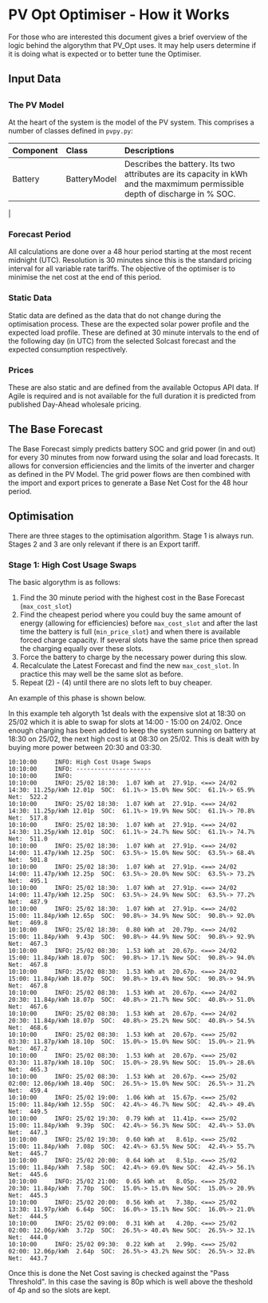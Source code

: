 # PV Opt Optimiser - How it Works

For those who are interested this document gives a brief overview of the logic behind the algorythm that PV_Opt uses. It may help users determine if it is doing what is expected or to better tune the Optimiser.

<h2>Input Data<h2>

<h3>The PV Model</h3>

At the heart of the system is the model of the PV system. This comprises a number of classes defined in `pvpy.py`:

| Component | Class | Descriptions|
|:--|:--|:--|
| Battery   | BatteryModel | Describes the battery. Its two attributes are its capacity in kWh and the maxmimum permissible depth of discharge in % SOC.
| 

<h3>Forecast Period</h3>

All calculations are done over a 48 hour period starting at the most recent midnight (UTC). Resolution is 30 minutes since this is the standard pricing interval for all variable rate tariffs. The objective of the optimiser is to minimise the net cost at the end of this period.


<h3>Static Data</h3>

Static data are defined as the data that do not change during the optimisation process. These are the expected solar power profile and the expected load profile. These are defined at 30 minute intervals to the end of the following day (in UTC) from the selected Solcast forecast and the expected consumption respectively.

<h3>Prices</h3>

These are also static and are defined from the available Octopus API data. If Agile is required and is not available for the full duration it is predicted from published Day-Ahead wholesale pricing.

<h2>The Base Forecast</h2>

The Base Forecast simply predicts battery SOC and grid power (in and out) for every 30 minutes from now forward using the solar and load forecasts. It allows for conversion efficiencies and the limits of the inverter and charger as defined in the PV Model. The grid power flows are then combined with the import and export prices to generate a Base Net Cost for the 48 hour period.

<h2>Optimisation</h2>

There are three stages to the optimisation algorithm. Stage 1 is always run. Stages 2 and 3 are only relevant if there is an Export tariff.

<h3>Stage 1: High Cost Usage Swaps</h3>

The basic algorythm is as follows:

1. Find the 30 minute period with the highest cost in the Base Forecast (`max_cost_slot`)
2. Find the cheapest period where you could buy the same amount of energy (allowing for efficiencies) before `max_cost_slot` and after the last time the battery is full (`min_price_slot`) and when there is available forced charge capacity. If several slots have the same price then spread the charging equally over these slots.
3. Force the battery to charge by the necessary power during this slow.
4. Recalculate the Latest Forecast and find the new `max_cost_slot`. In practice this may well be the same slot as before. 
5. Repeat (2) - (4) until there are no slots left to buy cheaper.

An example of this phase is shown below. 

In this example teh algoryth 1st deals with the expensive slot at 18:30 on 25/02 which it is able to swap for slots at 14:00 - 15:00 on 24/02. Once enough charging has been added to keep the system sunning on battery at 18:30 on 25/02, the next high cost is at 08:30 on 25/02. This is dealt with by buying more power between 20:30 and 03:30.
```
10:10:00     INFO: High Cost Usage Swaps
10:10:00     INFO: ---------------------
10:10:00     INFO: 
10:10:00     INFO: 25/02 18:30:  1.07 kWh at  27.91p. <==> 24/02 14:30: 11.25p/kWh 12.01p  SOC:  61.1%-> 15.0% New SOC:  61.1%-> 65.9% Net:  522.2
10:10:00     INFO: 25/02 18:30:  1.07 kWh at  27.91p. <==> 24/02 14:30: 11.25p/kWh 12.01p  SOC:  61.1%-> 19.9% New SOC:  61.1%-> 70.8% Net:  517.8
10:10:00     INFO: 25/02 18:30:  1.07 kWh at  27.91p. <==> 24/02 14:30: 11.25p/kWh 12.01p  SOC:  61.1%-> 24.7% New SOC:  61.1%-> 74.7% Net:  511.0
10:10:00     INFO: 25/02 18:30:  1.07 kWh at  27.91p. <==> 24/02 14:00: 11.47p/kWh 12.25p  SOC:  63.5%-> 15.0% New SOC:  63.5%-> 68.4% Net:  501.8
10:10:00     INFO: 25/02 18:30:  1.07 kWh at  27.91p. <==> 24/02 14:00: 11.47p/kWh 12.25p  SOC:  63.5%-> 20.0% New SOC:  63.5%-> 73.2% Net:  495.1
10:10:00     INFO: 25/02 18:30:  1.07 kWh at  27.91p. <==> 24/02 14:00: 11.47p/kWh 12.25p  SOC:  63.5%-> 24.9% New SOC:  63.5%-> 77.2% Net:  487.9
10:10:00     INFO: 25/02 18:30:  1.07 kWh at  27.91p. <==> 24/02 15:00: 11.84p/kWh 12.65p  SOC:  90.8%-> 34.9% New SOC:  90.8%-> 92.0% Net:  469.8
10:10:00     INFO: 25/02 18:30:  0.80 kWh at  20.79p. <==> 24/02 15:00: 11.84p/kWh  9.43p  SOC:  90.8%-> 44.9% New SOC:  90.8%-> 92.9% Net:  467.3
10:10:00     INFO: 25/02 08:30:  1.53 kWh at  20.67p. <==> 24/02 15:00: 11.84p/kWh 18.07p  SOC:  90.8%-> 17.1% New SOC:  90.8%-> 94.0% Net:  467.8
10:10:00     INFO: 25/02 08:30:  1.53 kWh at  20.67p. <==> 24/02 15:00: 11.84p/kWh 18.07p  SOC:  90.8%-> 19.4% New SOC:  90.8%-> 94.9% Net:  467.8
10:10:00     INFO: 25/02 08:30:  1.53 kWh at  20.67p. <==> 24/02 20:30: 11.84p/kWh 18.07p  SOC:  40.8%-> 21.7% New SOC:  40.8%-> 51.0% Net:  467.6
10:10:00     INFO: 25/02 08:30:  1.53 kWh at  20.67p. <==> 24/02 20:30: 11.84p/kWh 18.07p  SOC:  40.8%-> 25.2% New SOC:  40.8%-> 54.5% Net:  468.6
10:10:00     INFO: 25/02 08:30:  1.53 kWh at  20.67p. <==> 25/02 03:30: 11.87p/kWh 18.10p  SOC:  15.0%-> 15.0% New SOC:  15.0%-> 21.9% Net:  467.2
10:10:00     INFO: 25/02 08:30:  1.53 kWh at  20.67p. <==> 25/02 03:30: 11.87p/kWh 18.10p  SOC:  15.0%-> 28.9% New SOC:  15.0%-> 28.6% Net:  465.3
10:10:00     INFO: 25/02 08:30:  1.53 kWh at  20.67p. <==> 25/02 02:00: 12.06p/kWh 18.40p  SOC:  26.5%-> 15.0% New SOC:  26.5%-> 31.2% Net:  459.4
10:10:00     INFO: 25/02 19:00:  1.06 kWh at  15.67p. <==> 25/02 15:00: 11.84p/kWh 12.55p  SOC:  42.4%-> 46.7% New SOC:  42.4%-> 49.4% Net:  449.5
10:10:00     INFO: 25/02 19:30:  0.79 kWh at  11.41p. <==> 25/02 15:00: 11.84p/kWh  9.39p  SOC:  42.4%-> 56.3% New SOC:  42.4%-> 53.0% Net:  447.3
10:10:00     INFO: 25/02 19:30:  0.60 kWh at   8.61p. <==> 25/02 15:00: 11.84p/kWh  7.08p  SOC:  42.4%-> 63.5% New SOC:  42.4%-> 55.7% Net:  445.7
10:10:00     INFO: 25/02 20:00:  0.64 kWh at   8.51p. <==> 25/02 15:00: 11.84p/kWh  7.58p  SOC:  42.4%-> 69.0% New SOC:  42.4%-> 56.1% Net:  445.6
10:10:00     INFO: 25/02 21:00:  0.65 kWh at   8.05p. <==> 25/02 20:30: 11.84p/kWh  7.70p  SOC:  15.0%-> 15.0% New SOC:  15.0%-> 20.9% Net:  445.3
10:10:00     INFO: 25/02 20:00:  0.56 kWh at   7.38p. <==> 25/02 13:30: 11.97p/kWh  6.64p  SOC:  16.0%-> 15.1% New SOC:  16.0%-> 21.0% Net:  444.5
10:10:00     INFO: 25/02 09:00:  0.31 kWh at   4.20p. <==> 25/02 02:00: 12.06p/kWh  3.72p  SOC:  26.5%-> 40.4% New SOC:  26.5%-> 32.1% Net:  444.0
10:10:00     INFO: 25/02 09:30:  0.22 kWh at   2.99p. <==> 25/02 02:00: 12.06p/kWh  2.64p  SOC:  26.5%-> 43.2% New SOC:  26.5%-> 32.8% Net:  443.7
```

Once this is done the Net Cost saving is checked against the "Pass Threshold". In this case the saving is 80p which is well above the theshold of 4p and so the slots are kept.

